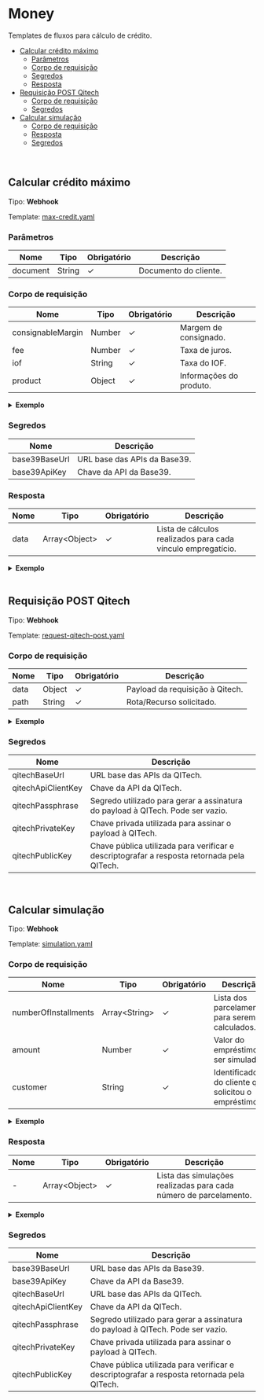 # Money <!-- omit in toc -->

Templates de fluxos para cálculo de crédito.

- [Calcular crédito máximo](#calcular-crédito-máximo)
  - [Parâmetros](#parâmetros)
  - [Corpo de requisição](#corpo-de-requisição)
  - [Segredos](#segredos)
  - [Resposta](#resposta)
- [Requisição POST Qitech](#requisição-post-qitech)
  - [Corpo de requisição](#corpo-de-requisição-1)
  - [Segredos](#segredos-1)
- [Calcular simulação](#calcular-simulação)
  - [Corpo de requisição](#corpo-de-requisição-2)
  - [Resposta](#resposta-1)
  - [Segredos](#segredos-2)


<br>

## Calcular crédito máximo

Tipo: **Webhook**

Template: [max-credit.yaml](./max-credit.yaml)

### Parâmetros
| Nome     | Tipo   | Obrigatório | Descrição             |
| -------- | ------ | ----------- | --------------------- |
| document | String | &check;     | Documento do cliente. |

### Corpo de requisição
| Nome              | Tipo   | Obrigatório | Descrição               |
| ----------------- | ------ | ----------- | ----------------------- |
| consignableMargin | Number | &check;     | Margem de consignado.   |
| fee               | Number | &check;     | Taxa de juros.          |
| iof               | String | &check;     | Taxa do IOF.            |
| product           | Object | &check;     | Informações do produto. |


<details>
    <summary><strong>Exemplo</strong></summary>

```json
{
	"consignableMargin": 0.35,
	"fee": 0.02,
	"iof": 0.035,
	"product": {
		"slug": "Consignado",
		"metdaData": {
			"maxNumberOfInstallments": 12,
			"minNumberOfInstallments": 6,
			"minLoanAmount": 1000
		}
	}
}
```

</details>

### Segredos

| Nome          | Descrição                    |
| ------------- | ---------------------------- |
| base39BaseUrl | URL base das APIs da Base39. |
| base39ApiKey  | Chave da API da Base39.      |

### Resposta

| Nome | Tipo                | Obrigatório | Descrição                                                    |
| ---- | ------------------- | ----------- | ------------------------------------------------------------ |
| data | Array&lt;Object&gt; | &check;     | Lista de cálculos realizados para cada vínculo empregatício. |

<details>
    <summary><strong>Exemplo</strong></summary>

```json
{
	"data": [
		{
			"slug": "Consignado",
			"name": "string",
			"description": "string",
			"maxLoanAmount": 54000,
			"minLoanAmount": 1000,
			"maxNumberOfInstallments": 12,
			"minNumberOfInstallments": 6,
			"maxInstallmentValue": 4600,
			"minInstallmentValue": 4500,
			"customer": "cust_635a97e17645c28b241c5910",
			"employment": "empl_63617dabd48049cdce44246f",
			"available": true,
			"metadata": {}
		},
		{
			"slug": "Consignado",
			"name": "string",
			"description": "string",
			"maxLoanAmount": 15000,
			"minLoanAmount": 1000,
			"maxNumberOfInstallments": 12,
			"minNumberOfInstallments": 6,
			"maxInstallmentValue": 1300,
			"minInstallmentValue": 1250,
			"customer": "cust_635a97e17645c28b241c5910",
			"employment": "empl_635a970bb8151436be63e365",
			"available": true,
			"metadata": {}
		}
	]
}
```

</details>

<br>

## Requisição POST Qitech

Tipo: **Webhook**

Template: [request-qitech-post.yaml](./request-qitech-post.yaml)

### Corpo de requisição
| Nome | Tipo   | Obrigatório | Descrição                       |
| ---- | ------ | ----------- | ------------------------------- |
| data | Object | &check;     | Payload da requisição à Qitech. |
| path | String | &check;     | Rota/Recurso solicitado.        |

<details>
    <summary><strong>Exemplo</strong></summary>

```json
{
	"data": {
		"borrower": {
			"person_type": "natural"
		},
		"financial": {
			"monthly_interest_rate": 0.02,
			"fine_configuration": {
				"interest_base": "calendar_days",
				"monthly_rate": 0.01,
				"contract_fine_rate": 0.02
			},
			"number_of_installments": 6,
			"interest_grace_period": 0,
			"principal_grace_period": 0,
			"disbursement_date": "2022-12-12",
			"disbursed_amount": 5000,
			"interest_type": "pre_price_days",
			"first_due_date": "2022-12-30",
			"credit_operation_type": "ccb"
		}
	},
	"path": "/debt_simulation"
}
```

</details>

### Segredos

| Nome               | Descrição                                                                                  |
| ------------------ | ------------------------------------------------------------------------------------------ |
| qitechBaseUrl      | URL base das APIs da QITech.                                                               |
| qitechApiClientKey | Chave da API da QITech.                                                                    |
| qitechPassphrase   | Segredo utilizado para gerar a assinatura do payload à QITech. Pode ser vazio.             |
| qitechPrivateKey   | Chave privada utilizada para assinar o payload à QITech.                                   |
| qitechPublicKey    | Chave pública utilizada para verificar e descriptografar a resposta retornada pela QITech. |

<br>

## Calcular simulação

Tipo: **Webhook**

Template: [simulation.yaml](./simulation.yaml)

### Corpo de requisição
| Nome                 | Tipo                | Obrigatório | Descrição                                            |
| -------------------- | ------------------- | ----------- | ---------------------------------------------------- |
| numberOfInstallments | Array&lt;String&gt; | &check;     | Lista dos parcelamentos para serem calculados.       |
| amount               | Number              | &check;     | Valor do empréstimo a ser simulado.                  |
| customer             | String              | &check;     | Identificador do cliente que solicitou o empréstimo. |


<details>
    <summary><strong>Exemplo</strong></summary>

```json
{
    "numberOfInstallments": [
        6,
        12,
        24
    ],
    "amount": 999,
    "customer": "cust_abcdef123456"
}
```

</details>

### Resposta

| Nome | Tipo                | Obrigatório | Descrição                                                         |
| ---- | ------------------- | ----------- | ----------------------------------------------------------------- |
| -    | Array&lt;Object&gt; | &check;     | Lista das simulações realizadas para cada número de parcelamento. |

<details>
    <summary><strong>Exemplo</strong></summary>

```json
[
    {
        "amount": 999,
        "firstDueDate": "2022-12-30",
        "daysToIncrease": 0,
        "acquittanceLoans": [
            "loan_abcdef123456"
        ],
        "fund": "123456",
        "disbursementDate": "2022-10-31T14:30:18.103Z",
        "installments": [
            {
                "id": "c1226422-4bc5-418e-a2a2-4bec845e7ea5",
                "installments": 18,
                "allowed": true,
                "installmentValue": 629.14,
                "registerFee": 10,
                "iofValue": 251.81,
                "totalValue": 9252.81,
                "monthlyCET": 2.29,
                "yearlyCET": 31.219,
                "monthlyFee": 2,
                "yearlyFee": 26.824,
                "daysToIncrease": 0,
                "firstDueDate": "2022-12-30",
                "insuranceValue": 0,
                "insuranceType": "UNINSURED",
                "withInsurance": false,
                "insuranceFee": 0
            }
        ]
    }
]
```

</details>

### Segredos

| Nome               | Descrição                                                                                  |
| ------------------ | ------------------------------------------------------------------------------------------ |
| base39BaseUrl      | URL base das APIs da Base39.                                                               |
| base39ApiKey       | Chave da API da Base39.                                                                    |
| qitechBaseUrl      | URL base das APIs da QITech.                                                               |
| qitechApiClientKey | Chave da API da QITech.                                                                    |
| qitechPassphrase   | Segredo utilizado para gerar a assinatura do payload à QITech. Pode ser vazio.             |
| qitechPrivateKey   | Chave privada utilizada para assinar o payload à QITech.                                   |
| qitechPublicKey    | Chave pública utilizada para verificar e descriptografar a resposta retornada pela QITech. |

